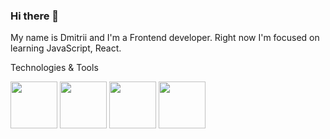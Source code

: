 ### Hi there 👋

My name is Dmitrii and I'm a Frontend developer. Right now I'm focused on learning JavaScript, React. 

Technologies & Tools
<p>
  <img style="width: 75px" src="https://cdn4.iconfinder.com/data/icons/logos-and-brands/512/187_Js_logo_logos-1024.png" /> <img style="width: 75px" src="https://cdn4.iconfinder.com/data/icons/logos-3/600/React.js_logo-1024.png" /> <img style="width: 75px" src="https://img.icons8.com/?size=512&id=jD-fJzVguBmw&format=png" /> <img style="width: 75px" src="https://user-images.githubusercontent.com/8939680/57233882-20344080-6fe5-11e9-9086-d20a955bed59.png" /></p>
</p>


<!--
**DmitriiSublime/DmitriiSublime** is a ✨ _special_ ✨ repository because its `README.md` (this file) appears on your GitHub profile.

Here are some ideas to get you started:

- 🔭 I’m currently working on ...
- 🌱 I’m currently learning ...
- 👯 I’m looking to collaborate on ...
- 🤔 I’m looking for help with ...
- 💬 Ask me about ...
- 📫 How to reach me: ...
- 😄 Pronouns: ...
- ⚡ Fun fact: ...
-->
